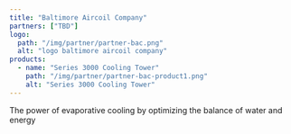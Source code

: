 ```yaml
---
title: "Baltimore Aircoil Company"
partners: ["TBD"]
logo:
  path: "/img/partner/partner-bac.png"
  alt: "logo baltimore aircoil company"
products:
  - name: "Series 3000 Cooling Tower"
    path: "/img/partner/partner-bac-product1.png"
    alt: "Series 3000 Cooling Tower"
---
```

The power of evaporative cooling by optimizing the balance of water and energy
 